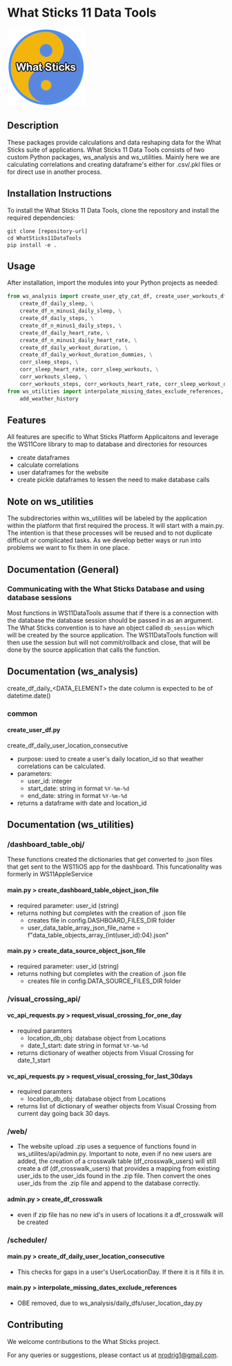 
# What Sticks 11 Data Tools

![What Sticks Logo](wsLogo180.png)

## Description
These packages provide calculations and data reshaping data for the What Sticks suite of applications. What Sticks 11 Data Tools consists of two custom Python packages, ws_analysis and ws_utilities. Mainly here we are calculating correlations and creating dataframe's either for .csv/.pkl files or for direct use in another process.


## Installation Instructions
To install the What Sticks 11 Data Tools, clone the repository and install the required dependencies:
```
git clone [repository-url]
cd WhatSticks11DataTools
pip install -e .
```


## Usage
After installation, import the modules into your Python projects as needed:

```python
from ws_analysis import create_user_qty_cat_df, create_user_workouts_df, \
    create_df_daily_sleep, \
    create_df_n_minus1_daily_sleep, \
    create_df_daily_steps, \
    create_df_n_minus1_daily_steps, \
    create_df_daily_heart_rate, \
    create_df_n_minus1_daily_heart_rate, \
    create_df_daily_workout_duration, \
    create_df_daily_workout_duration_dummies, \
    corr_sleep_steps, \
    corr_sleep_heart_rate, corr_sleep_workouts, \
    corr_workouts_sleep, \
    corr_workouts_steps, corr_workouts_heart_rate, corr_sleep_workout_dummies
from ws_utilities import interpolate_missing_dates_exclude_references, \
    add_weather_history
```


## Features
All features are specific to What Sticks Platform Applicaitons and leverage the WS11Core library to map to database and directories for resources
- create dataframes
- calculate correlations
- user dataframes for the website
- create pickle dataframes to lessen the need to make database calls


## Note on ws_utilities
The subdirectories within ws_utilities will be labeled by the application within the platform that first required the process. It will start with a main.py. The intention is that these processes will be reused and to not duplicate difficult or complicated tasks. As we develop better ways or run into problems we want to fix them in one place.

## Documentation (General)

### Communicating with the What Sticks Database and using database sessions
Most functions in WS11DataTools assume that if there is a connection with the database the database session should be passed in as an argument. The What Sticks convention is to have an object called `db_session` which will be created by the source application. The WS11DataTools function will then use the session but will not commit/rollback and close, that will be done by the source application that calls the function.


## Documentation (ws_analysis)
create_df_daily_<DATA_ELEMENT> the date column is expected to be of datetime.date()
### common
#### create_user_df.py
create_df_daily_user_location_consecutive 
- purpose: used to create a user's daily location_id so that weather correlations can be calculated.
- parameters: 
  - user_id: integer
  - start_date: string in format `%Y-%m-%d`
  - end_date: string in format `%Y-%m-%d`
- returns a dataframe with date and location_id

## Documentation (ws_utilities)

### /dashboard_table_obj/
These functions created the dictionaries that get converted to .json files that get sent to the WS11iOS app for the dashboard.
This funcationality was formerly in WS11AppleService

#### main.py > create_dashboard_table_object_json_file
- required parameter: user_id (string)
- returns nothing but completes with the creation of .json file 
  - creates file in config.DASHBOARD_FILES_DIR folder
  - user_data_table_array_json_file_name = f"data_table_objects_array_{int(user_id):04}.json"

#### main.py > create_data_source_object_json_file
- required parameter: user_id (string)
- returns nothing but completes with the creation of .json file 
  - creates file in config.DATA_SOURCE_FILES_DIR folder

### /visual_crossing_api/
#### vc_api_requests.py > request_visual_crossing_for_one_day
- required paramters
  - location_db_obj: database object from Locations
  - date_1_start: date string in format `%Y-%m-%d`
- returns dictionary of weather objects from Visual Crossing for date_1_start

#### vc_api_requests.py > request_visual_crossing_for_last_30days
- required paramters
  - location_db_obj: database object from Locations
- returns list of dictionary of weather objects from Visual Crossing from current day going back 30 days.


### /web/
- The website upload .zip uses a sequence of functions found in ws_utilites/api/admin.py. Important to note, even if no new users are added, the creation of a crosswalk table (df_crosswalk_users) will still create a df (df_crosswalk_users) that provides a mapping from existing user_ids to the user_ids found in the .zip file. Then convert the ones user_ids from the .zip file and append to the database correctly.

#### admin.py > create_df_crosswalk
- even if zip file has no new id's in users of locations it a df_crosswalk will be created


### /scheduler/

#### main.py > create_df_daily_user_location_consecutive
- This checks for gaps in a user's UserLocationDay. If there it is it fills it in. 

#### main.py > interpolate_missing_dates_exclude_references
- OBE removed, due to ws_analysis/daily_dfs/user_location_day.py


## Contributing

We welcome contributions to the What Sticks project.

For any queries or suggestions, please contact us at nrodrig1@gmail.com.
